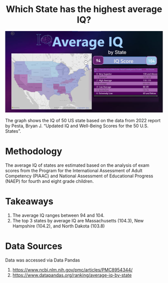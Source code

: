 <h1 align="center">Which State has the highest average IQ?</h1>



![dashboard](https://github.com/AyeshaMalikAyesha/AverageIQByState/blob/main/Dashboard.png?raw=true)


The graph shows the IQ of 50 US state based on the data from 2022 report by Pesta, Bryan J. “Updated IQ and Well-Being Scores for the 50 U.S. States”.


<h1>Methodology</h1>

The average IQ of states are estimated based on the analysis of exam scores from the Program for the International Assessment of Adult Competency (PIAAC) and National Assessment of Educational Progress (NAEP) for fourth and eight grade children.


<h1>Takeaways</h1>

1. The average IQ ranges between 94 and 104.
2. The top 3 states by average IQ are Massachusetts (104.3), New Hampshire (104.2), and North Dakota (103.8)


<h1>Data Sources</h1>

Data was accessed via Data Pandas

1. https://www.ncbi.nlm.nih.gov/pmc/articles/PMC8954344/
2. https://www.datapandas.org/ranking/average-iq-by-state 

